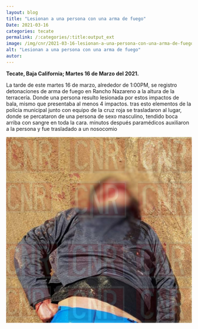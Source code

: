 ```yaml
---
layout: blog
title: "Lesionan a una persona con una arma de fuego"
Date: 2021-03-16
categories: tecate
permalink: /:categories/:title:output_ext
image: /img/cnr/2021-03-16-lesionan-a-una-persona-con-una-arma-de-fuego.jpg
alt: "Lesionan a una persona con una arma de fuego"
autor:
---
```


**Tecate, Baja California; Martes 16 de Marzo del 2021.** 

La tarde de este martes 16 de marzo, alrededor de 1:00PM, se registro detonaciones de arma de fuego en Rancho Nazareno a la altura de la terracería. Donde una persona resulto lesionada por estos impactos de bala, mismo que presentaba al menos 4 impactos. tras esto elementos de la policía municipal junto con equipo de la cruz roja se trasladaron al lugar, donde se percataron de una persona de sexo masculino, tendido boca arriba con sangre en toda la cara. minutos después paramédicos auxiliaron a la persona y fue trasladado a un nosocomio

<div id="carouselExampleSlidesOnly" class="carousel slide" data-ride="carousel">
  <div class="carousel-inner">
    <div class="carousel-item active">
       <img class="d-block w-100" src="/img/cnr/2021-03-16-lesionan-a-una-persona-con-una-arma-de-fuego.jpg" loading="lazy"  alt="Lesionan a una persona con una arma de fuego">
    </div>
  </div>
</div>